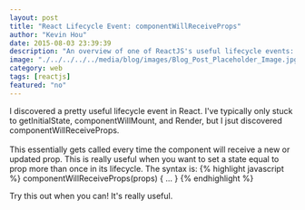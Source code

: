 ```yaml
---
layout: post
title: "React Lifecycle Event: componentWillReceiveProps"
author: "Kevin Hou"
date: 2015-08-03 23:39:39
description: "An overview of one of ReactJS's useful lifecycle events: componentWillReceiveProps"
image: "./../../../../media/blog/images/Blog_Post_Placeholder_Image.jpg"
category: web
tags: [reactjs]
featured: "no"
---
```

I discovered a pretty useful lifecycle event in React. I've typically only stuck to getInitialState, componentWillMount, and Render, but I jsut discovered componentWillReceiveProps.
<br/>
<br/>
This essentially gets called every time the component will receive a new or updated prop. This is really useful when you want to set a state equal to prop more than once in its lifecycle. The syntax is:
{% highlight javascript %}
componentWillReceiveProps(props) {
  ...
}
{% endhighlight %}

Try this out when you can! It's really useful.
